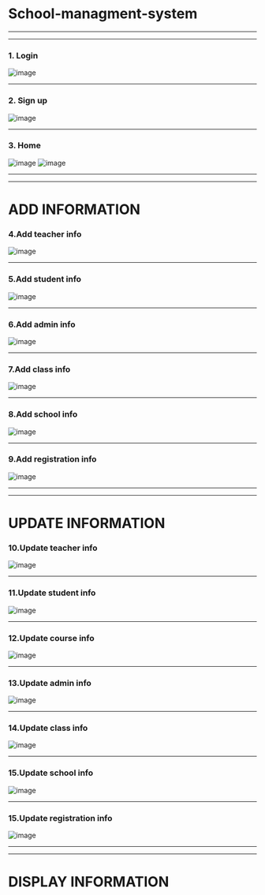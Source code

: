 # School-managment-system

<hr/>
<hr/>

### 1. Login 
![image](https://github.com/HabtamuArgeta/School-managment-system/blob/master/IMAGES/2023-09-26%2017-05-10-68.png)

<hr />

### 2. Sign up
![image](https://github.com/HabtamuArgeta/School-managment-system/blob/master/IMAGES/2023-09-26%2017-05-19-81.png)

<hr />

### 3. Home 
![image](https://github.com/HabtamuArgeta/School-managment-system/blob/master/IMAGES/2023-09-26%2017-06-22-22.png)
![image](https://github.com/HabtamuArgeta/School-managment-system/blob/master/IMAGES/2023-09-26%2017-06-37-17.png)

<hr />
<hr/>

# ADD INFORMATION 
### 4.Add teacher info
![image](https://github.com/HabtamuArgeta/School-managment-system/blob/master/IMAGES/2023-09-26%2017-07-11-98.png)

<hr/>

### 5.Add student info
![image](https://github.com/HabtamuArgeta/School-managment-system/blob/master/IMAGES/2023-09-26%2017-07-53-95.png)

<hr/>

### 6.Add admin info
![image](https://github.com/HabtamuArgeta/School-managment-system/blob/master/IMAGES/2023-09-26%2017-08-23-97.png)

<hr/>

### 7.Add class info
![image](https://github.com/HabtamuArgeta/School-managment-system/blob/master/IMAGES/2023-09-26%2017-08-33-81.png)

<hr/>

### 8.Add school info
![image](https://github.com/HabtamuArgeta/School-managment-system/blob/master/IMAGES/2023-09-26%2017-08-43-98.png)

<hr/>

### 9.Add registration info
![image](https://github.com/HabtamuArgeta/School-managment-system/blob/master/IMAGES/2023-09-26%2017-08-52-12.png)

<hr/>
<hr/>

# UPDATE INFORMATION
### 10.Update teacher info
![image](https://github.com/HabtamuArgeta/School-managment-system/blob/master/IMAGES/2023-09-26%2017-17-00-32.png)

<hr/>

### 11.Update student info
![image](https://github.com/HabtamuArgeta/School-managment-system/blob/master/IMAGES/2023-09-26%2017-18-05-42.png)

<hr/>

### 12.Update course info
![image](https://github.com/HabtamuArgeta/School-managment-system/blob/master/IMAGES/2023-09-26%2017-21-19-72.png)

<hr/>

### 13.Update admin info
![image](https://github.com/HabtamuArgeta/School-managment-system/blob/master/IMAGES/2023-09-26%2017-21-38-06.png)

<hr/>

### 14.Update class info
![image](https://github.com/HabtamuArgeta/School-managment-system/blob/master/IMAGES/2023-09-26%2017-22-02-71.png)

<hr/>

### 15.Update school info
![image](https://github.com/HabtamuArgeta/School-managment-system/blob/master/IMAGES/2023-09-26%2017-22-33-16.png)

<hr/>

### 15.Update registration info
![image](https://github.com/HabtamuArgeta/School-managment-system/blob/master/IMAGES/2023-09-26%2017-22-48-92.png)

<hr/>
<hr/>

# DISPLAY INFORMATION
